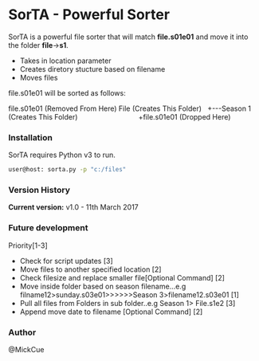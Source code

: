 # SorTA - Powerful Sorter

SorTA is a powerful file sorter that will match **file.s01e01** and move it into the folder **file**->**s1**.

  - Takes in location parameter
  - Creates diretory stucture based on filename
  - Moves files

file.s01e01 will be sorted as follows:

file.s01e01 (Removed From Here)
File (Creates This Folder)
&nbsp;&nbsp;+---Season 1 (Creates This Folder)
            &nbsp;&nbsp;&nbsp;&nbsp;&nbsp;&nbsp;&nbsp;&nbsp;&nbsp;&nbsp;&nbsp;&nbsp;&nbsp;&nbsp;&nbsp;&nbsp;&nbsp;&nbsp;&nbsp;&nbsp;&nbsp;&nbsp;&nbsp;&nbsp;&nbsp;&nbsp;&nbsp;&nbsp;&nbsp;&nbsp;+file.s01e01 (Dropped Here)


### Installation

SorTA requires Python v3 to run.

```sh
user@host: sorta.py -p "c:/files"
```
### Version History

**Current version:** v1.0  - 11th March 2017

### Future development
Priority[1-3]
- Check for script updates [3]
- Move files to another specified location [2]
- Check filesize and replace smaller file[Optional Command] [2]
- Move inside folder based on season filename...e.g filname12>sunday.s03e01>>>>>>Season 3>filename12.s03e01 [1]
- Pull all files from Folders in sub folder..e.g Season 1> File.s1e2 [3]
- Append move date to filename [Optional Command] [2]


### Author
@MickCue

